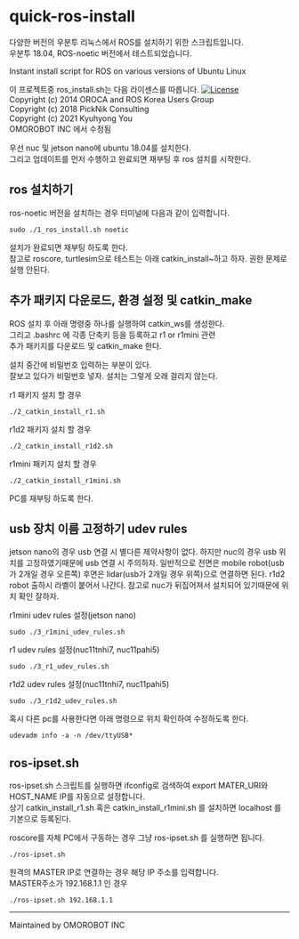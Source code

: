 # quick-ros-install

다양한 버전의 우분투 리눅스에서 ROS를 설치하기 위한 스크립트입니다.  
우분투 18.04, ROS-noetic 버전에서 테스트되었습니다. 

Instant install script for ROS on various versions of Ubuntu Linux

이 프로젝트중 ros_install.sh는 다음 라이센스를 따릅니다.
[![License](https://img.shields.io/badge/License-BSD%203--Clause-blue.svg)](https://opensource.org/licenses/BSD-3-Clause)  
Copyright (c) 2014 OROCA and ROS Korea Users Group  
Copyright (c) 2018 PickNik Consulting  
Copyright (c) 2021 Kyuhyong You  
OMOROBOT INC 에서 수정됨

우선 nuc 및 jetson nano에 ubuntu 18.04를 설치한다.  
그리고 업데이트를 먼저 수행하고 완료되면 재부팅 후 ros 설치를 시작한다.

## ros 설치하기

ros-noetic 버전을 설치하는 경우 터미널에 다음과 같이 입력합니다.  

```
sudo ./1_ros_install.sh noetic
```
설치가 완료되면 재부팅 하도록 한다.  
참고로 roscore, turtlesim으로 테스트는 아래 catkin_install~하고 하자. 권한 문제로 실행 안된다.


## 추가 패키지 다운로드, 환경 설정 및 catkin_make

ROS 설치 후 아래 명령중 하나를 실행하여 catkin_ws를 생성한다.  
그리고 .bashrc 에 각종 단축키 등을 등록하고 r1 or r1mini 관련  
추가 패키지를 다운로드 및 catkin_make 한다.

설치 중간에 비밀번호 입력하는 부분이 있다.  
잘보고 있다가 비밀번호 넣자. 설치는 그렇게 오래 걸리지 않는다.

r1 패키지 설치 할 경우
```
./2_catkin_install_r1.sh
```
r1d2 패키지 설치 할 경우
```
./2_catkin_install_r1d2.sh
```
r1mini 패키지 설치 할 경우
```
./2_catkin_install_r1mini.sh
```
PC를 재부팅 하도록 한다.

## usb 장치 이름 고정하기 udev rules

jetson nano의 경우 usb 연결 시 별다른 제약사항이 없다.
하지만 nuc의 경우 usb 위치를 고정하였기때문에 usb 연결 시 주의하자.
일반적으로 전면은 mobile robot(usb가 2개일 경우 오른쪽)
후면은 lidar(usb가 2개일 경우 위쪽)으로 연결하면 된다.
r1d2 robot 출하시 라벨이 붙어서 나간다.
참고로 nuc가 뒤집어져서 설치되어 있기때문에 위치 확인 잘하자.

r1mini udev rules 설정(jetson nano)
```
sudo ./3_r1mini_udev_rules.sh
```
r1 udev rules 설정(nuc11tnhi7, nuc11pahi5)
```
sudo ./3_r1_udev_rules.sh
```
r1d2 udev rules 설정(nuc11tnhi7, nuc11pahi5)
```
sudo ./3_r1d2_udev_rules.sh
```
혹시 다른 pc를 사용한다면 아래 명령으로 위치 확인하여 수정하도록 한다.
```
udevadm info -a -n /dev/ttyUSB*
```

## ros-ipset.sh

ros-ipset.sh 스크립트를 실행하면 ifconfig로 검색하여 export MATER_URI와 HOST_NAME IP를 자동으로 설정합니다.  
상기 catkin_install_r1.sh 혹은 catkin_install_r1mini.sh 를 설치하면 localhost 를 기본으로 등록된다.

roscore를 자체 PC에서 구동하는 경우 그냥 ros-ipset.sh 를 실행하면 됩니다.
```
./ros-ipset.sh
```
원격의 MASTER IP로 연결하는 경우 해당 IP 주소를 입력합니다.  
MASTER주소가 192.168.1.1 인 경우
```
./ros-ipset.sh 192.168.1.1
```
---

Maintained by OMOROBOT INC
